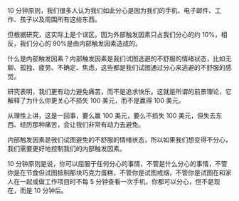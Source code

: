 10 分钟原则，我们很多人认为我们如此分心是因为我们的手机、电子邮件、工作、孩子以及周围所有这些东西。

但根据研究，这实际上是个误区。因为外部触发因素只占我们分心的约 10%，相反，我们分心的 90%是由内部触发因素造成的。

什么是内部触发因素？内部触发因素是我们试图逃避的不舒服的情绪状态，比如无聊、孤独、疲劳、不确定、焦虑，这些都是我们试图通过分心来逃避的不舒服的感觉。

研究表明，我们更有动力避免痛苦，而不是追求快乐。这就是所谓的前景理论，它解释了为什么你更关心不损失 100 美元，而不是赢得 100 美元。

从理性上讲，这是一回事，要么赢 100 美元，要么不损失 100 美元，但失去东西、经历那种痛苦，会让我们非常有动力去避免。

内部触发因素是我们试图避免的不舒服的情绪状态，所以如果我们想变得不分心，我们需要更好地控制我们的内部触发因素。

10 分钟原则是说，你可以屈服于任何分心的事情，不管是什么分心的事情，不管你是在节食但试图抵制那块巧克力蛋糕，不管你是试图戒烟，不管你是试图在和家人在一起或做工作项目时不每 5 分钟查看一次手机，你都可以分心，但不是现在，而是 10 分钟后。